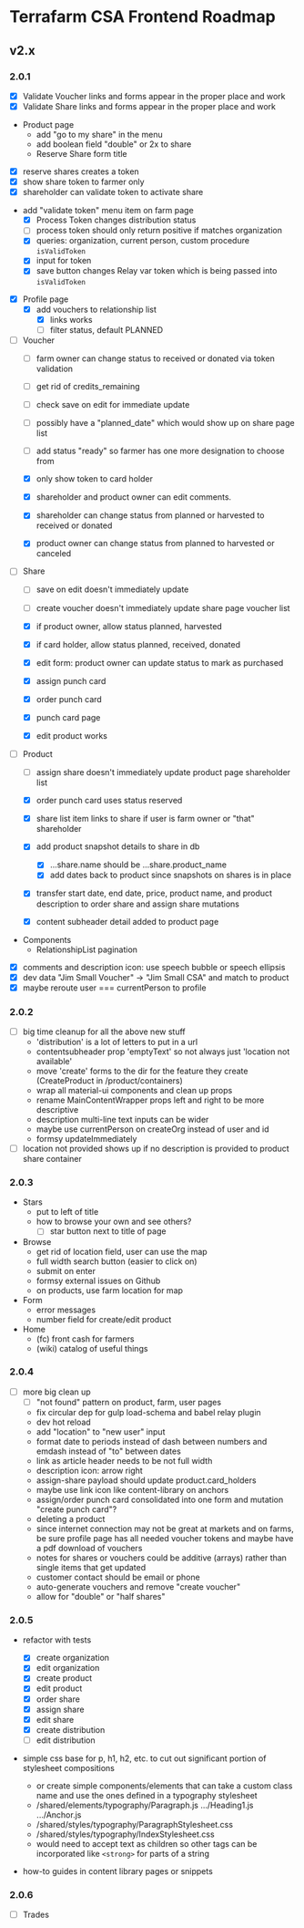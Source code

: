 # Terrafarm CSA Frontend Roadmap

## v2.x

### 2.0.1

- [x] Validate Voucher links and forms appear in the proper place and work
- [x] Validate Share links and forms appear in the proper place and work

- Product page
  - add "go to my share" in the menu
  - add boolean field "double" or 2x to share
  - Reserve Share form title

- [x] reserve shares creates a token
- [x] show share token to farmer only
- [x] shareholder can validate token to activate share

- add "validate token" menu item on farm page
  - [x] Process Token changes distribution status
  - [ ] process token should only return positive if matches organization
  - [x] queries: organization, current person, custom procedure `isValidToken`
  - [x] input for token
  - [x] save button changes Relay var token which is being passed into `isValidToken`

- [x] Profile page
  - [x] add vouchers to relationship list
    - [x] links works
    - [ ] filter status, default PLANNED

- [ ] Voucher
  - [ ] farm owner can change status to received or donated via token validation
  - [ ] get rid of credits_remaining
  - [ ] check save on edit for immediate update
  - [ ] possibly have a "planned_date" which would show up on share page list
  - [ ] add status "ready" so farmer has one more designation to choose from

  - [x] only show token to card holder
  - [x] shareholder and product owner can edit comments.
  - [x] shareholder can change status from planned or harvested to received or donated
  - [x] product owner can change status from planned to harvested or canceled

- [ ] Share
  - [ ] save on edit doesn't immediately update
  - [ ] create voucher doesn't immediately update share page voucher list

  - [x] if product owner, allow status planned, harvested
  - [x] if card holder, allow status planned, received, donated
  - [x] edit form: product owner can update status to mark as purchased
  - [x] assign punch card
  - [x] order punch card
  - [x] punch card page
  - [x] edit product works

- [ ] Product
  - [ ] assign share doesn't immediately update product page shareholder list

  - [x] order punch card uses status reserved
  - [x] share list item links to share if user is farm owner or "that" shareholder
  - [x] add product snapshot details to share in db
    - [x] ...share.name should be ...share.product_name
    - [x] add dates back to product since snapshots on shares is in place
  - [x] transfer start date, end date, price, product name, and product description to order share and assign share mutations
  - [x] content subheader detail added to product page

- Components
  - RelationshipList pagination

- [x] comments and description icon: use speech bubble or speech ellipsis
- [x] dev data "Jim Small Voucher" -> "Jim Small CSA" and match to product
- [x] maybe reroute user === currentPerson to profile

### 2.0.2

- [ ] big time cleanup for all the above new stuff
  - 'distribution' is a lot of letters to put in a url
  - contentsubheader prop 'emptyText' so not always just 'location not available'
  - move 'create' forms to the dir for the feature they create (CreateProduct in /product/containers)
  - wrap all material-ui components and clean up props
  - rename MainContentWrapper props left and right to be more descriptive
  - description multi-line text inputs can be wider
  - maybe use currentPerson on createOrg instead of user and id
  - formsy updateImmediately
- [ ] location not provided shows up if no description is provided to product share container

### 2.0.3

- Stars
  - put to left of title
  - how to browse your own and see others?
    - [ ] star button next to title of page
- Browse
  - get rid of location field, user can use the map
  - full width search button (easier to click on)
  - submit on enter
  - formsy external issues on Github
  - on products, use farm location for map
- Form
  - error messages
  - number field for create/edit product
- Home
  - (fc) front cash for farmers
  - (wiki) catalog of useful things

### 2.0.4

- [ ] more big clean up
  - [ ] "not found" pattern on product, farm, user pages
  - fix circular dep for gulp load-schema and babel relay plugin
  - dev hot reload
  - add "location" to "new user" input
  - format date to periods instead of dash between numbers and emdash instead of "to" between dates
  - link as article header needs to be not full width
  - description icon: arrow right
  - assign-share payload should update product.card_holders
  - maybe use link icon like content-library on anchors
  - assign/order punch card consolidated into one form and mutation "create punch card"?
  - deleting a product
  - since internet connection may not be great at markets and on farms, be sure profile page has all needed voucher tokens and maybe have a pdf download of vouchers
  - notes for shares or vouchers could be additive (arrays) rather than single items that get updated
  - customer contact should be email or phone
  - auto-generate vouchers and remove "create voucher"
  - allow for "double" or "half shares"

### 2.0.5

- refactor with tests
  - [x] create organization
  - [x] edit organization
  - [x] create product
  - [x] edit product
  - [x] order share
  - [x] assign share
  - [x] edit share
  - [x] create distribution
  - [ ] edit distribution

- simple css base for p, h1, h2, etc. to cut out significant portion of stylesheet compositions
  - or create simple components/elements that can take a custom class name and use the ones defined in a typography stylesheet
  - /shared/elements/typography/Paragraph.js .../Heading1.js .../Anchor.js
  - /shared/styles/typography/ParagraphStylesheet.css
  - /shared/styles/typography/IndexStylesheet.css
  - would need to accept text as children so other tags can be incorporated like `<strong>` for parts of a string

- how-to guides in content library pages or snippets

### 2.0.6

- [ ] Trades
